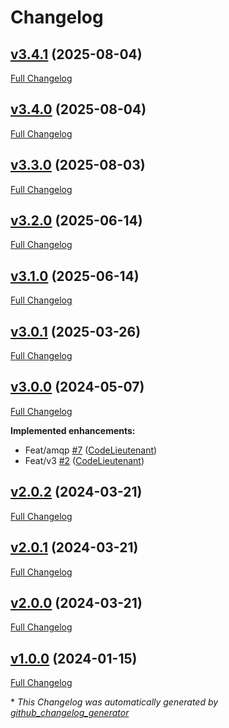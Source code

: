 # Changelog

## [v3.4.1](https://github.com/CodeLieutenant/uberfx-common/releases/tag/v3.4.1) (2025-08-04)

[Full Changelog](https://github.com/CodeLieutenant/uberfx-common/compare/v3.4.0...v3.4.1)

## [v3.4.0](https://github.com/CodeLieutenant/uberfx-common/releases/tag/v3.4.1) (2025-08-04)

[Full Changelog](https://github.com/CodeLieutenant/uberfx-common/compare/v3.3.0...v3.4.0)

## [v3.3.0](https://github.com/CodeLieutenant/uberfx-common/releases/tag/v3.4.1) (2025-08-03)

[Full Changelog](https://github.com/CodeLieutenant/uberfx-common/compare/v3.2.0...v3.3.0)

## [v3.2.0](https://github.com/CodeLieutenant/uberfx-common/releases/tag/v3.4.1) (2025-06-14)

[Full Changelog](https://github.com/CodeLieutenant/uberfx-common/compare/v3.1.0...v3.2.0)

## [v3.1.0](https://github.com/CodeLieutenant/uberfx-common/releases/tag/v3.4.1) (2025-06-14)

[Full Changelog](https://github.com/CodeLieutenant/uberfx-common/compare/v3.0.1...v3.1.0)

## [v3.0.1](https://github.com/CodeLieutenant/uberfx-common/releases/tag/v3.4.1) (2025-03-26)

[Full Changelog](https://github.com/CodeLieutenant/uberfx-common/compare/v3.0.0...v3.0.1)

## [v3.0.0](https://github.com/CodeLieutenant/uberfx-common/releases/tag/v3.4.1) (2024-05-07)

[Full Changelog](https://github.com/CodeLieutenant/uberfx-common/compare/v2.0.2...v3.0.0)

**Implemented enhancements:**

- Feat/amqp [\#7](https://github.com/CodeLieutenant/uberfx-common/pull/7) ([CodeLieutenant](https://github.com/CodeLieutenant))
- Feat/v3 [\#2](https://github.com/CodeLieutenant/uberfx-common/pull/2) ([CodeLieutenant](https://github.com/CodeLieutenant))

## [v2.0.2](https://github.com/CodeLieutenant/uberfx-common/releases/tag/v3.4.1) (2024-03-21)

[Full Changelog](https://github.com/CodeLieutenant/uberfx-common/compare/v2.0.1...v2.0.2)

## [v2.0.1](https://github.com/CodeLieutenant/uberfx-common/releases/tag/v3.4.1) (2024-03-21)

[Full Changelog](https://github.com/CodeLieutenant/uberfx-common/compare/v2.0.0...v2.0.1)

## [v2.0.0](https://github.com/CodeLieutenant/uberfx-common/releases/tag/v3.4.1) (2024-03-21)

[Full Changelog](https://github.com/CodeLieutenant/uberfx-common/compare/v1.0.0...v2.0.0)

## [v1.0.0](https://github.com/CodeLieutenant/uberfx-common/releases/tag/v3.4.1) (2024-01-15)

[Full Changelog](https://github.com/CodeLieutenant/uberfx-common/compare/a2602373a7b5eb732ae4e601861b3e0d4674d5a1...v1.0.0)



\* *This Changelog was automatically generated by [github_changelog_generator](https://github.com/github-changelog-generator/github-changelog-generator)*

